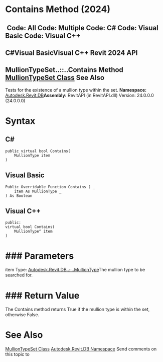 # Contains Method (2024)

﻿
 Code: All Code: Multiple Code: C# Code: Visual Basic Code: Visual C++   
---  
C#Visual BasicVisual C++
Revit 2024 API  
---  
MullionTypeSet..::..Contains Method   
[MullionTypeSet Class](83e46ea0-5dee-1352-f532-101a3f534de4.md "MullionTypeSet Class") See Also  
---  
Tests for the existence of a mullion type within the set.
**Namespace:** [Autodesk.Revit.DB](87546ba7-461b-c646-cbb1-2cb8f5bff8b2.md "Autodesk.Revit.DB Namespace")**Assembly:** RevitAPI (in RevitAPI.dll) Version: 24.0.0.0 (24.0.0.0)
# Syntax
C#  
---  
```text
public virtual bool Contains(
	MullionType item
)
```
  
Visual Basic  
---  
```text
Public Overridable Function Contains ( _
	item As MullionType _
) As Boolean
```
  
Visual C++  
---  
```text
public:
virtual bool Contains(
	MullionType^ item
)
```
  
# ### Parameters
item
    Type: [Autodesk.Revit.DB..::..MullionType](d54e677d-9ec1-d218-2e26-796774f65369.md "MullionType Class")The mullion type to be searched for.
# ### Return Value
The Contains method returns True if the mullion type is within the set, otherwise False.
# See Also
[MullionTypeSet Class](83e46ea0-5dee-1352-f532-101a3f534de4.md "MullionTypeSet Class")
[Autodesk.Revit.DB Namespace](87546ba7-461b-c646-cbb1-2cb8f5bff8b2.md "Autodesk.Revit.DB Namespace")
Send comments on this topic to 
